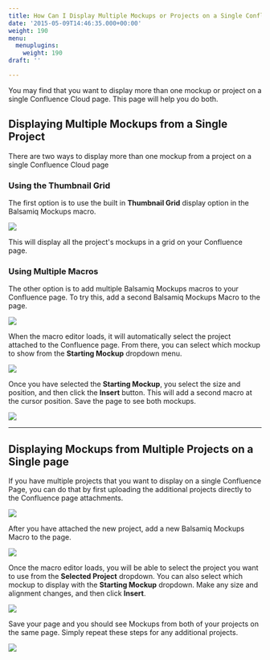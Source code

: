 ```yaml
---
title: How Can I Display Multiple Mockups or Projects on a Single Confluence Cloud Page?
date: '2015-05-09T14:46:35.000+00:00'
weight: 190
menu:
  menuplugins:
    weight: 190
draft: ''

---
```


You may find that you want to display more than one mockup or project on a single Confluence Cloud page. This page will help you do both.

## Displaying Multiple Mockups from a Single Project

There are two ways to display more than one mockup from a project on a single Confluence Cloud page

### Using the Thumbnail Grid

The first option is to use the built in **Thumbnail Grid** display option in the Balsamiq Mockups macro.

![](https://media.balsamiq.com/img/support/docs/confluence/faqs/thumbnail_grid.png)

This will display all the project's mockups in a grid on your Confluence page.

### Using Multiple Macros

The other option is to add multiple Balsamiq Mockups macros to your Confluence page. To try this, add a second Balsamiq Mockups Macro to the page.

![](https://media.balsamiq.com/img/support/docs/confluence/userguidecloud/add-balsamiq-project.png)

When the macro editor loads, it will automatically select the project attached to the Confluence page. From there, you can select which mockup to show from the **Starting Mockup** dropdown menu.

![](https://media.balsamiq.com/img/support/docs/confluence/faqs/starting_mockup.png)

Once you have selected the **Starting Mockup**, you select the size and position, and then click the **Insert** button. This will add a second macro at the cursor position. Save the page to see both mockups.

![](https://media.balsamiq.com/img/support/docs/confluence/faqs/two_mockups_displayed.png)

* * *

## Displaying Mockups from Multiple Projects on a Single page

If you have multiple projects that you want to display on a single Confluence Page, you can do that by first uploading the additional projects directly to the Confluence page attachments.

![](https://media.balsamiq.com/img/support/docs/confluence/faqs/attach_files.png)

After you have attached the new project, add a new Balsamiq Mockups Macro to the page.

![](https://media.balsamiq.com/img/support/docs/confluence/userguidecloud/add-balsamiq-project.png)

Once the macro editor loads, you will be able to select the project you want to use from the **Selected Project** dropdown. You can also select which mockup to display with the **Starting Mockup** dropdown. Make any size and alignment changes, and then click **Insert**.

![](https://media.balsamiq.com/img/support/docs/confluence/faqs/selected_project.png)

Save your page and you should see Mockups from both of your projects on the same page. Simply repeat these steps for any additional projects.

![](https://media.balsamiq.com/img/support/docs/confluence/faqs/two_projects.png)
